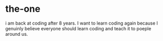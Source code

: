 # the-one
i am back at coding after 8 years. I want to learn coding again because I genuinly believe everyone should learn coding and teach it to poeple around us.

